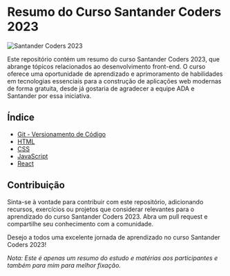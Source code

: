 # Resumo do Curso Santander Coders 2023

![Santander Coders 2023](https://nodetalhe.com.br/wp-content/uploads/2022/07/Santander-esta-distribuindo-15-mil-bolsas-de-estudo-na-area-de-programacao.jpg)

Este repositório contém um resumo do curso Santander Coders 2023, que abrange tópicos relacionados ao desenvolvimento front-end. O curso oferece uma oportunidade de aprendizado e aprimoramento de habilidades em tecnologias essenciais para a construção de aplicações web modernas de forma gratuita, desde já gostaria de agradecer a equipe ADA e Santander por essa iniciativa.

## Índice

- [Git - Versionamento de Código](https://github.com/stolber/santander-coders-2023/tree/main/git-versionamento)
- [HTML](https://github.com/stolber/santander-coders-2023/tree/main/html)
- [CSS](#css)
- [JavaScript](#javascript)
- [React](#react)

## Contribuição

Sinta-se à vontade para contribuir com este repositório, adicionando recursos, exercícios ou projetos que considerar relevantes para o aprendizado do curso Santander Coders 2023. Abra um pull request e compartilhe seu conhecimento com a comunidade.

Desejo a todos uma excelente jornada de aprendizado no curso Santander Coders 2023!

*Nota: Este é apenas um resumo do estudo e matérias aos participantes e também para mim para melhor fixação.*
